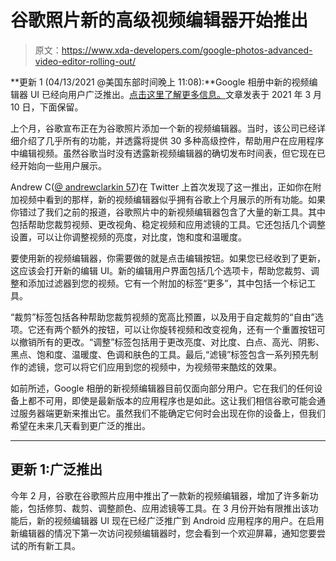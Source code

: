 # 谷歌照片新的高级视频编辑器开始推出

> 原文：<https://www.xda-developers.com/google-photos-advanced-video-editor-rolling-out/>

**更新 1 (04/13/2021 @美国东部时间晚上 11:08):**Google 相册中新的视频编辑器 UI 已经向用户广泛推出。[点击这里了解更多信息。](#update1)文章发表于 2021 年 3 月 10 日，下面保留。

上个月，谷歌宣布正在为谷歌照片添加一个新的视频编辑器。当时，该公司已经详细介绍了几乎所有的功能，并透露将提供 30 多种高级控件，帮助用户在应用程序中编辑视频。虽然谷歌当时没有透露新视频编辑器的确切发布时间表，但它现在已经开始向一些用户展示。

Andrew C([@ andrewclarkin 57](https://twitter.com/AndrewClarkin57))在 Twitter 上首次发现了这一推出，正如你在附加视频中看到的那样，新的视频编辑器似乎拥有谷歌上个月展示的所有功能。如果你错过了我们之前的报道，谷歌照片中的新视频编辑器包含了大量的新工具。其中包括帮助您裁剪视频、更改视角、稳定视频和应用滤镜的工具。它还包括几个调整设置，可以让你调整视频的亮度，对比度，饱和度和温暖度。

要使用新的视频编辑器，你需要做的就是点击编辑按钮。如果您已经收到了更新，这应该会打开新的编辑 UI。新的编辑用户界面包括几个选项卡，帮助您裁剪、调整和添加过滤器到您的视频。它有一个附加的标签“更多”，其中包括一个标记工具。

“裁剪”标签包括各种帮助您裁剪视频的宽高比预置，以及用于自定裁剪的“自由”选项。它还有两个额外的按钮，可以让你旋转视频和改变视角，还有一个重置按钮可以撤销所有的更改。“调整”标签包括用于更改亮度、对比度、白点、高光、阴影、黑点、饱和度、温暖度、色调和肤色的工具。最后,“滤镜”标签包含一系列预先制作的滤镜，您可以将它们应用到您的视频中，为视频带来酷炫的效果。

如前所述，Google 相册的新视频编辑器目前仅面向部分用户。它在我们的任何设备上都不可用，即使是最新版本的应用程序也是如此。这让我们相信谷歌可能会通过服务器端更新来推出它。虽然我们不能确定它何时会出现在你的设备上，但我们希望在未来几天看到更广泛的推出。

* * *

## 更新 1:广泛推出

今年 2 月，谷歌在谷歌照片应用中推出了一款新的视频编辑器，增加了许多新功能，包括修剪、裁剪、调整颜色、应用滤镜等工具。在 3 月份开始有限推出该功能后，新的视频编辑器 UI 现在已经广泛推广到 Android 应用程序的用户。在启用新编辑器的情况下第一次访问视频编辑器时，您会看到一个欢迎屏幕，通知您要尝试的所有新工具。